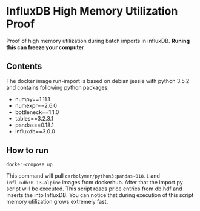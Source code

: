 # InfluxDB High Memory Utilization Proof
Proof of high memory utilization during batch imports in influxDB.
**Runing this can freeze your computer**
## Contents
The docker image run-import is based on debian jessie with python 3.5.2 and contains following python packages:
* numpy==1.11.1
* numexpr==2.6.0
* bottleneck==1.1.0
* tables==3.2.3.1
* pandas==0.18.1
* influxdb==3.0.0

## How to run
```
docker-compose up
```
This command will pull `carbolymer/python3:pandas-018.1` and `influxdb:0.13-alpine` images from dockerhub. After that the import.py script will be executed. This script reads price entries from db.hdf and inserts the into InfluxDB. You can notice that during execution of this script memory utilization grows extremely fast.
